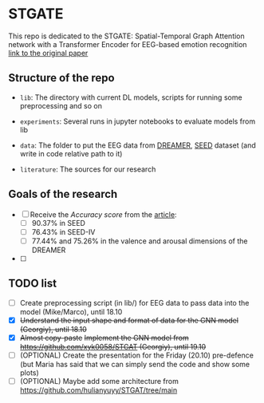 # STGATE
This repo is dedicated to the STGATE: Spatial-Temporal Graph Attention network with a Transformer Encoder for EEG-based emotion recognition
[link to the original paper](https://www.frontiersin.org/articles/10.3389/fnhum.2023.1169949/full)

## Structure of the repo

- `lib`: The directory with current DL models, scripts for running some preprocessing and so on

- `experiments`: Several runs in jupyter notebooks to evaluate models from lib

- `data`: The folder to put the EEG data from [DREAMER](https://zenodo.org/record/546113), [SEED](https://bcmi.sjtu.edu.cn/home/seed/downloads.html) dataset (and write in code relative path to it)

- `literature`:  The sources for our research

##  Goals of the research
- [ ] Receive the *Accuracy score* from the [article](https://www.frontiersin.org/articles/10.3389/fnhum.2023.1169949/full):
  - [ ] 90.37% in SEED
  - [ ] 76.43% in SEED-IV
  - [ ] 77.44% and 75.26% in the valence and arousal dimensions of the DREAMER 
- [ ] 

## TODO list
- [ ] Create preprocessing script (in lib/) for EEG data to pass data into the model (Mike/Marco), until 18.10
- [x] ~~Understand the input shape and format of data for the GNN model (Georgiy), until 18.10~~
- [x] ~~Almost copy-paste~~ ~~Implement the GNN model from https://github.com/xyk0058/STGAT (Georgiy), until 19.10~~
- [ ] (OPTIONAL) Create the presentation for the Friday (20.10) pre-defence (but Maria has said that we can simply send the code and show some plots) 
- [ ] (OPTIONAL) Maybe add some architecture from https://github.com/hulianyuyy/STGAT/tree/main
